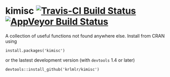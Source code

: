 kimisc [![Travis-CI Build Status](https://travis-ci.org/krlmlr/kimisc.png?branch=master)](https://travis-ci.org/krlmlr/kimisc) [![AppVeyor Build Status](https://ci.appveyor.com/api/projects/status/github/krlmlr/kimisc?branch=master)](https://ci.appveyor.com/project/krlmlr/kimisc)
======

A collection of useful functions not found anywhere else. Install from CRAN using

```
install.packages('kimisc')
```

or the lastest development version (with `devtools` 1.4 or later)

```
devtools::install_github('krlmlr/kimisc')
```
